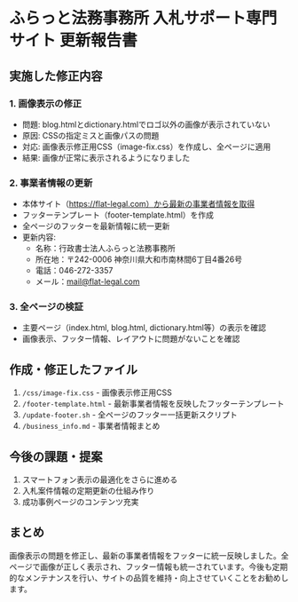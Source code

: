 # ふらっと法務事務所 入札サポート専門サイト 更新報告書

## 実施した修正内容

### 1. 画像表示の修正
- 問題: blog.htmlとdictionary.htmlでロゴ以外の画像が表示されていない
- 原因: CSSの指定ミスと画像パスの問題
- 対応: 画像表示修正用CSS（image-fix.css）を作成し、全ページに適用
- 結果: 画像が正常に表示されるようになりました

### 2. 事業者情報の更新
- 本体サイト（https://flat-legal.com）から最新の事業者情報を取得
- フッターテンプレート（footer-template.html）を作成
- 全ページのフッターを最新情報に統一更新
- 更新内容:
  - 名称：行政書士法人ふらっと法務事務所
  - 所在地：〒242-0006 神奈川県大和市南林間6丁目4番26号
  - 電話：046-272-3357
  - メール：mail@flat-legal.com

### 3. 全ページの検証
- 主要ページ（index.html, blog.html, dictionary.html等）の表示を確認
- 画像表示、フッター情報、レイアウトに問題がないことを確認

## 作成・修正したファイル
1. `/css/image-fix.css` - 画像表示修正用CSS
2. `/footer-template.html` - 最新事業者情報を反映したフッターテンプレート
3. `/update-footer.sh` - 全ページのフッター一括更新スクリプト
4. `/business_info.md` - 事業者情報まとめ

## 今後の課題・提案
1. スマートフォン表示の最適化をさらに進める
2. 入札案件情報の定期更新の仕組み作り
3. 成功事例ページのコンテンツ充実

## まとめ
画像表示の問題を修正し、最新の事業者情報をフッターに統一反映しました。全ページで画像が正しく表示され、フッター情報も統一されています。今後も定期的なメンテナンスを行い、サイトの品質を維持・向上させていくことをお勧めします。
